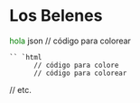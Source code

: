 # Los Belenes
<span style="color: green"> hola </span>
json
      // código para colorear
```
`` `html
      // código para colore
      // código para colorear
```
// etc.
